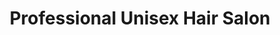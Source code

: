 ---
title: "Professional Unisex Hair Salon"
url: /southgate/professional-unisex-hair-salon/
shop: hairdresser
---